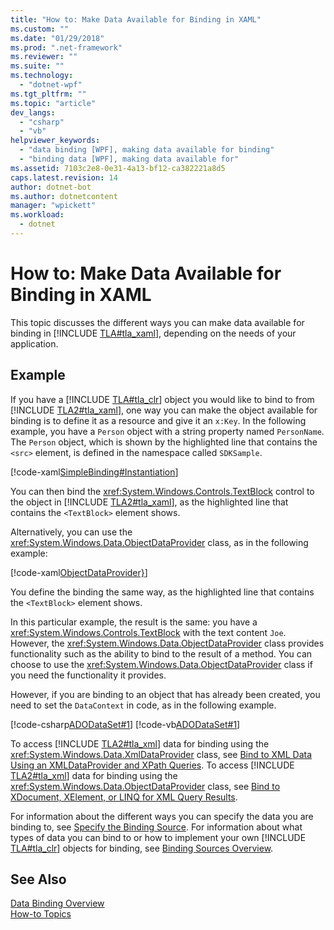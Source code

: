 ```yaml
---
title: "How to: Make Data Available for Binding in XAML"
ms.custom: ""
ms.date: "01/29/2018"
ms.prod: ".net-framework"
ms.reviewer: ""
ms.suite: ""
ms.technology: 
  - "dotnet-wpf"
ms.tgt_pltfrm: ""
ms.topic: "article"
dev_langs: 
  - "csharp"
  - "vb"
helpviewer_keywords: 
  - "data binding [WPF], making data available for binding"
  - "binding data [WPF], making data available for"
ms.assetid: 7103c2e8-0e31-4a13-bf12-ca382221a8d5
caps.latest.revision: 14
author: dotnet-bot
ms.author: dotnetcontent
manager: "wpickett"
ms.workload: 
  - dotnet
---
```

# How to: Make Data Available for Binding in XAML
This topic discusses the different ways you can make data available for binding in [!INCLUDE [TLA#tla_xaml](../../../../includes/tlasharptla-xaml-md.md)], depending on the needs of your application.  
  
## Example  
 If you have a [!INCLUDE [TLA#tla_clr](../../../../includes/tlasharptla-clr-md.md)] object you would like to bind to from [!INCLUDE [TLA2#tla_xaml](../../../../includes/tla2sharptla-xaml-md.md)], one way you can make the object available for binding is to define it as a resource and give it an `x:Key`. In the following example, you have a `Person` object with a string property named `PersonName`. The `Person` object, which is shown by the highlighted line that contains the `<src>` element, is defined in the namespace called `SDKSample`.  
  
 [!code-xaml[SimpleBinding#Instantiation](../../../../samples/snippets/csharp/VS_Snippets_Wpf/SimpleBinding/CSharp/Page1.xaml?highlight=9,37)]  
  
 You can then bind the <xref:System.Windows.Controls.TextBlock> control to the object in [!INCLUDE [TLA2#tla_xaml](../../../../includes/tla2sharptla-xaml-md.md)], as the highlighted line that contains the `<TextBlock>` element shows. 
  
 Alternatively, you can use the <xref:System.Windows.Data.ObjectDataProvider> class, as in the following example:  
  
 [!code-xaml[ObjectDataProvider}](../../../../samples/snippets/visualbasic/VS_Snippets_Wpf/SimpleBinding/VisualBasic/Page1.xaml?highlight=10-14,42)]  
  
 You define the binding the same way, as the highlighted line that contains the `<TextBlock>` element shows.  
  
 In this particular example, the result is the same: you have a <xref:System.Windows.Controls.TextBlock> with the text content `Joe`. However, the <xref:System.Windows.Data.ObjectDataProvider> class provides functionality such as the ability to bind to the result of a method. You can choose to use the <xref:System.Windows.Data.ObjectDataProvider> class if you need the functionality it provides.  
  
 However, if you are binding to an object that has already been created, you need to set the `DataContext` in code, as in the following example.  
  
 [!code-csharp[ADODataSet#1](../../../../samples/snippets/csharp/VS_Snippets_Wpf/ADODataSet/CSharp/Window1.xaml.cs#1)]
 [!code-vb[ADODataSet#1](../../../../samples/snippets/visualbasic/VS_Snippets_Wpf/ADODataSet/VisualBasic/Window1.xaml.vb#1)]  
  
 To access [!INCLUDE [TLA2#tla_xml](../../../../includes/tla2sharptla-xml-md.md)] data for binding using the <xref:System.Windows.Data.XmlDataProvider> class, see [Bind to XML Data Using an XMLDataProvider and XPath Queries](../../../../docs/framework/wpf/data/how-to-bind-to-xml-data-using-an-xmldataprovider-and-xpath-queries.md). To access [!INCLUDE [TLA2#tla_xml](../../../../includes/tla2sharptla-xml-md.md)] data for binding using the <xref:System.Windows.Data.ObjectDataProvider> class, see [Bind to XDocument, XElement, or LINQ for XML Query Results](../../../../docs/framework/wpf/data/how-to-bind-to-xdocument-xelement-or-linq-for-xml-query-results.md).  
  
 For information about the different ways you can specify the data you are binding to, see [Specify the Binding Source](../../../../docs/framework/wpf/data/how-to-specify-the-binding-source.md). For information about what types of data you can bind to or how to implement your own [!INCLUDE [TLA#tla_clr](../../../../includes/tlasharptla-clr-md.md)] objects for binding, see [Binding Sources Overview](../../../../docs/framework/wpf/data/binding-sources-overview.md).  
  
## See Also  
 [Data Binding Overview](../../../../docs/framework/wpf/data/data-binding-overview.md)  
 [How-to Topics](../../../../docs/framework/wpf/data/data-binding-how-to-topics.md)
